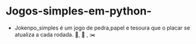 # Jogos-simples-em-python-
* Jokenpo_simples é um jogo de pedra,papel e tesoura que o placar se atualiza a cada rodada. 👊, 📰 , ✂️
